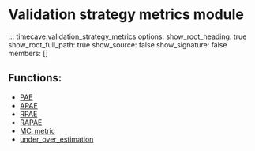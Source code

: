 # Validation strategy metrics module

::: timecave.validation_strategy_metrics
    options:
        show_root_heading: true
        show_root_full_path: true
        show_source: false
        show_signature: false
        members: []

## Functions:
- [PAE](pae.md)
- [APAE](apae.md)
- [RPAE](rpae.md)
- [RAPAE](rapae.md)
- [MC_metric](MC_metric.md)
- [under_over_estimation](under_over.md)